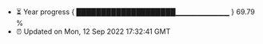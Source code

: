 - ⏳ Year progress { ████████████████████▁▁▁▁▁▁▁▁▁▁ } 69.79 %
- ⏰ Updated on Mon, 12 Sep 2022 17:32:41 GMT

